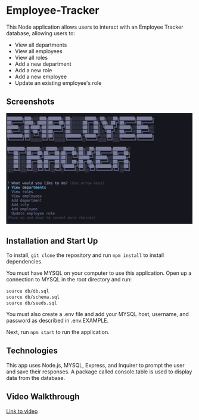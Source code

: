 # Employee-Tracker

This Node application allows users to interact with an Employee Tracker database, allowing users to:

- View all departments
- View all employees
- View all roles
- Add a new department
- Add a new role
- Add a new employee
- Update an existing employee's role

## Screenshots

<img src= "./assets/site-screenshot.png" width="500px"/>

## Installation and Start Up

To install, `git clone` the repository and run `npm install` to install dependencies.

You must have MYSQL on your computer to use this application. Open up a connection to MYSQL in the root directory and run:

```MYSQL
source db/db.sql
source db/schema.sql
source db/seeds.sql
```

You must also create a .env file and add your MYSQL host, username, and password as described in .env.EXAMPLE.

Next, run `npm start` to run the application.

## Technologies

This app uses Node.js, MYSQL, Express, and Inquirer to prompt the user and save their responses. A package called console.table is used to display data from the database.

## Video Walkthrough

[Link to video]()
